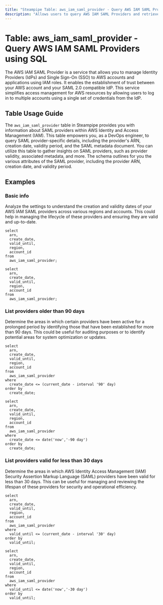 ```yaml
---
title: "Steampipe Table: aws_iam_saml_provider - Query AWS IAM SAML Providers using SQL"
description: "Allows users to query AWS IAM SAML Providers and retrieve detailed information about each SAML provider within AWS Identity and Access Management (IAM)."
---
```


# Table: aws_iam_saml_provider - Query AWS IAM SAML Providers using SQL

The AWS IAM SAML Provider is a service that allows you to manage Identity Providers (IdPs) and Single Sign-On (SSO) to AWS accounts and applications using IAM roles. It enables the establishment of trust between your AWS account and your SAML 2.0 compatible IdP. This service simplifies access management for AWS resources by allowing users to log in to multiple accounts using a single set of credentials from the IdP.

## Table Usage Guide

The `aws_iam_saml_provider` table in Steampipe provides you with information about SAML providers within AWS Identity and Access Management (IAM). This table empowers you, as a DevOps engineer, to query SAML provider-specific details, including the provider's ARN, creation date, validity period, and the SAML metadata document. You can utilize this table to gather insights on SAML providers, such as provider validity, associated metadata, and more. The schema outlines for you the various attributes of the SAML provider, including the provider ARN, creation date, and validity period.

## Examples

### Basic info
Analyze the settings to understand the creation and validity dates of your AWS IAM SAML providers across various regions and accounts. This could help in managing the lifecycle of these providers and ensuring they are valid and up-to-date.

```sql+postgres
select
  arn,
  create_date,
  valid_until,
  region,
  account_id
from
  aws_iam_saml_provider;
```

```sql+sqlite
select
  arn,
  create_date,
  valid_until,
  region,
  account_id
from
  aws_iam_saml_provider;
```

### List providers older than 90 days
Determine the areas in which certain providers have been active for a prolonged period by identifying those that have been established for more than 90 days. This could be useful for auditing purposes or to identify potential areas for system optimization or updates.

```sql+postgres
select
  arn,
  create_date,
  valid_until,
  region,
  account_id
from
  aws_iam_saml_provider
where
  create_date <= (current_date - interval '90' day)
order by
  create_date;
```

```sql+sqlite
select
  arn,
  create_date,
  valid_until,
  region,
  account_id
from
  aws_iam_saml_provider
where
  create_date <= date('now','-90 day')
order by
  create_date;
```

### List providers valid for less than 30 days
Determine the areas in which AWS Identity Access Management (IAM) Security Assertion Markup Language (SAML) providers have been valid for less than 30 days. This can be useful for managing and reviewing the lifespan of these providers for security and operational efficiency.

```sql+postgres
select
  arn,
  create_date,
  valid_until,
  region,
  account_id
from
  aws_iam_saml_provider
where
  valid_until <= (current_date - interval '30' day)
order by
  valid_until;
```

```sql+sqlite
select
  arn,
  create_date,
  valid_until,
  region,
  account_id
from
  aws_iam_saml_provider
where
  valid_until <= date('now','-30 day')
order by
  valid_until;
```